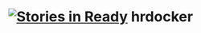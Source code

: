 [![Stories in Ready](https://badge.waffle.io/hrdocker/hrdocker.png?label=ready&title=Ready)](https://waffle.io/hrdocker/hrdocker)
hrdocker
========
